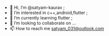 - 👋 Hi, I’m @satyam-kaurav ;
- 👀 I’m interested in c++,android,flutter ;
- 🌱 I’m currently learning flutter ;
- 💞️ I’m looking to collaborate on ...
- 📫 How to reach me satyam_031@outlook.com

<!---
satyam-kaurav/satyam-kaurav is a ✨ special ✨ repository because its `README.md` (this file) appears on your GitHub profile.
You can click the Preview link to take a look at your changes.
--->
